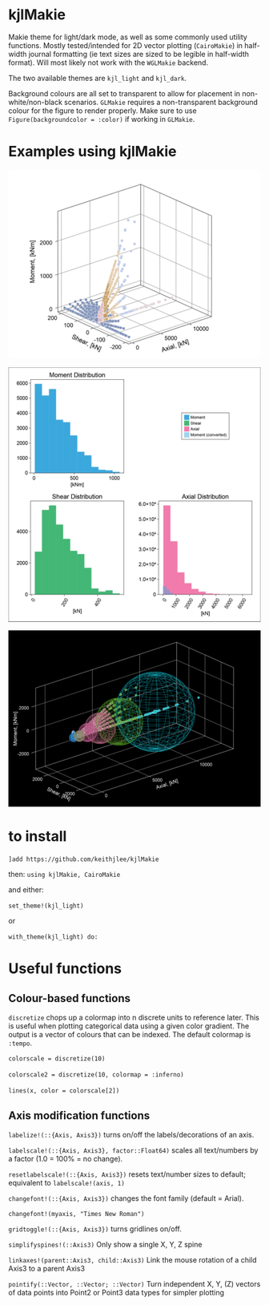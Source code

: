 # kjlMakie

Makie theme for light/dark mode, as well as some commonly used utility functions. Mostly tested/intended for 2D vector plotting (`CairoMakie`) in half-width journal formatting (ie text sizes are sized to be legible in half-width format). Will most likely not work with the `WGLMakie` backend.

The two available themes are `kjl_light` and `kjl_dark`.


Background colours are all set to transparent to allow for placement in non-white/non-black scenarios. `GLMakie` requires a non-transparent background colour for the figure to render properly. Make sure to use `Figure(backgroundcolor = :color)` if working in `GLMakie`.

# Examples using kjlMakie
![3d](examples/PVM_clusters2.png)

![multiaxis](examples/distributions.png)

![darkmode](examples/PVM_dark.png)

# to install

`]add https://github.com/keithjlee/kjlMakie`

then: `using kjlMakie, CairoMakie`

and either:

`set_theme!(kjl_light)`

or 

`with_theme(kjl_light) do:`

# Useful functions
## Colour-based functions
`discretize` chops up a colormap into n discrete units to reference later. This is useful when plotting categorical data using a given color gradient. The output is a vector of colours that can be indexed. The default colormap is `:tempo`.

```
colorscale = discretize(10)

colorscale2 = discretize(10, colormap = :inferno)

lines(x, color = colorscale[2])
```

## Axis modification functions

`labelize!(::{Axis, Axis3})` turns on/off the labels/decorations of an axis.

`labelscale!(::{Axis, Axis3}, factor::Float64)` scales all text/numbers by a factor (1.0 = 100% = no change). 

`resetlabelscale!(::{Axis, Axis3})` resets text/number sizes to default; equivalent to `labelscale!(axis, 1)`

`changefont!(::{Axis, Axis3})` changes the font family (default = Arial).

```
changefont!(myaxis, "Times New Roman")
```

`gridtoggle!(::{Axis, Axis3})` turns gridlines on/off.

`simplifyspines!(::Axis3)` Only show a single X, Y, Z spine

`linkaxes!(parent::Axis3, child::Axis3)` Link the mouse rotation of a child Axis3 to a parent Axis3

`pointify(::Vector, ::Vector; ::Vector)` Turn independent X, Y, (Z) vectors of data points into Point2 or Point3 data types for simpler plotting

<!-- # Walkthrough
Starting with a figure definition:
```
using CairoMakie, kjlMakie
set_theme!(kjl_dark)

fig = Figure(backgroundcolor = :black)
```
![](examples/walkthrough/fig0.png)

Define a 2D axis:
```
ax = Axis(fig[1,1],
        aspect = 1,
        xlabel = "t",
        ylabel = "sin(t)",
        title = "2D Plot")
```

![](examples/walkthrough/fig1.png)

Plot a sine wave:
```
t = collect(0:0.01:2pi)
s = sin.(t)

sinwave = lines!(t, s,
    linewidth = 4)
```

![](examples/walkthrough/fig2.png)

Add a new 3D axis. Note that `ax2.protusions` need to be manually set when an `Axis3` is placed next to an `Axis` to ensure zlabel text does not overlap. By default, `Axis3` blocks using kjlMakie has no spines/labels (for plotting 3d objects). `labelize!` turns these labels on, and `gridtoggle!` turns off the grid.
```
ax2 = Axis3(fig[1,2],
        xlabel = "ϕ",
        ylabel = "t",
        zlabel = "sin(t + ϕ)",
        aspect = (1,1,1))

    ax2.protrusions = 65

    labelize!(ax2)
    gridtoggle!(ax2)
```
![](examples/walkthrough/fig3.png)

Plot phase shifted sine waves. Create a discrete colorscale using `discretize`:
```
phirange = range(0, pi/2, 7)

n = length(t)

colorscale = discretize(length(phirange), colormap = white2blue)

for (color, ϕ) in zip(colorscale, phirange)
    lines!(repeat([ϕ], n), t, sin.(t .+ ϕ),
        color = color,
        linewidth = 4) 
end
```
![](examples/walkthrough/fig4.png)

Create a third 2D axis below existing figures, and plot the summed phase shifted lines. Reset the protrusions on the 3D plot.
```
ax3 = Axis(fig[2, :],
        xlabel = "t",
        ylabel = "∑sin(t+ϕ)",
        title = "Combined")

summed = sum([sin.(t .+ ϕ) for ϕ in phirange])

lines!(t, summed,
    color = summed,
    linewidth = 8,
    colormap = white2blue)

ax2.protrusions = 0
```
![](examples/walkthrough/fig5.png)

Use `gridtoggle!` to turn on the grid for the latest plot:
```
gridtoggle!(ax3)
```
![](examples/walkthrough/fig6.png)

Scale the text size on the first plot:
```
labelscale!(ax, 0.75)
```
![](examples/walkthrough/fig7.png)

Turn off the decorations for the last plot:
```
labelize!(ax2)
gridtoggle!(ax2)
```
Equivalent to the built-in functions:
```
hidedecorations!(ax2)
hidespines!(ax2)
```
![](examples/walkthrough/fig8.png)

And a fun lil animation to show how nice `Makie` + `kjlMakie` is :)
```
iterator = collect(0:360)
inc = 2pi / 360

record(fig, "figures/anim.gif", iterator; framerate = 20) do _
    ax2.azimuth[] += inc
end
```
![](examples/walkthrough/anim.gif) -->